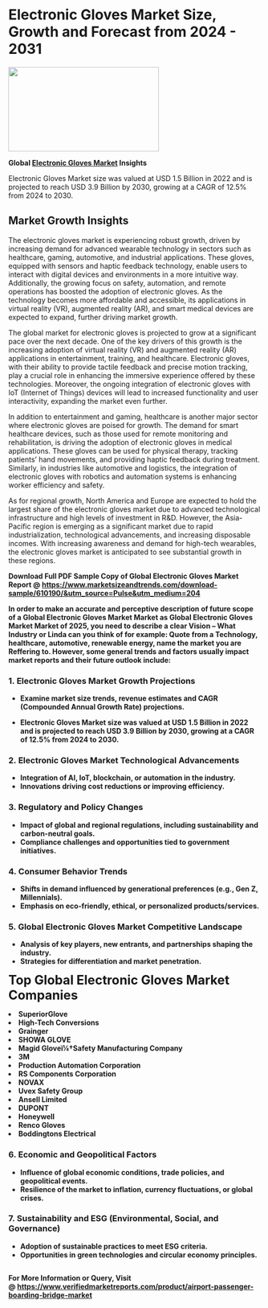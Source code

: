 <H1>Electronic Gloves Market Size, Growth and Forecast from 2024 - 2031</H1><img class="aligncenter size-medium wp-image-584254" src="https://thirdeyenews.in/wp-content/uploads/2024/09/Global-Market-Research-300x168.jpeg" alt="" width="300" height="168" /><p><strong>Global&nbsp;<a href="https://www.marketsizeandtrends.com/download-sample/610190/&amp;utm_source=Pulse&amp;utm_medium=204">Electronic Gloves Market</a> Insights</strong></p><p>Electronic Gloves Market size was valued at USD 1.5 Billion in 2022 and is projected to reach USD 3.9 Billion by 2030, growing at a CAGR of 12.5% from 2024 to 2030.</p><p><h2>Market Growth Insights</h2> <p>The electronic gloves market is experiencing robust growth, driven by increasing demand for advanced wearable technology in sectors such as healthcare, gaming, automotive, and industrial applications. These gloves, equipped with sensors and haptic feedback technology, enable users to interact with digital devices and environments in a more intuitive way. Additionally, the growing focus on safety, automation, and remote operations has boosted the adoption of electronic gloves. As the technology becomes more affordable and accessible, its applications in virtual reality (VR), augmented reality (AR), and smart medical devices are expected to expand, further driving market growth.</p> <p><strong></strong></p> <p>The global market for electronic gloves is projected to grow at a significant pace over the next decade. One of the key drivers of this growth is the increasing adoption of virtual reality (VR) and augmented reality (AR) applications in entertainment, training, and healthcare. Electronic gloves, with their ability to provide tactile feedback and precise motion tracking, play a crucial role in enhancing the immersive experience offered by these technologies. Moreover, the ongoing integration of electronic gloves with IoT (Internet of Things) devices will lead to increased functionality and user interactivity, expanding the market even further.</p> <p>In addition to entertainment and gaming, healthcare is another major sector where electronic gloves are poised for growth. The demand for smart healthcare devices, such as those used for remote monitoring and rehabilitation, is driving the adoption of electronic gloves in medical applications. These gloves can be used for physical therapy, tracking patients’ hand movements, and providing haptic feedback during treatment. Similarly, in industries like automotive and logistics, the integration of electronic gloves with robotics and automation systems is enhancing worker efficiency and safety.</p> <p>As for regional growth, North America and Europe are expected to hold the largest share of the electronic gloves market due to advanced technological infrastructure and high levels of investment in R&D. However, the Asia-Pacific region is emerging as a significant market due to rapid industrialization, technological advancements, and increasing disposable incomes. With increasing awareness and demand for high-tech wearables, the electronic gloves market is anticipated to see substantial growth in these regions.</p> <p><strong></p><p><span class=""><strong>Download Full PDF Sample Copy of Global Electronic Gloves Market Report</strong> @ <a href="https://www.marketsizeandtrends.com/download-sample/610190/&amp;utm_source=Pulse&amp;utm_medium=204" target="_blank">https://www.marketsizeandtrends.com/download-sample/610190/&amp;utm_source=Pulse&amp;utm_medium=204</a></span></p><p>In order to make an accurate and perceptive description of future scope of a Global&nbsp;Electronic Gloves Market Market as Global&nbsp;Electronic Gloves Market Market of 2025, you need to describe a clear Vision &ndash; What Industry or Linda can you think of for example: Quote from a Technology, healthcare, automotive, renewable energy, name the market you are Reffering to. However, some general trends and factors usually impact market reports and their future outlook include:</p><h3>1.&nbsp;<strong>Electronic Gloves Market Growth Projections</strong></h3><ul><li>Examine market size trends, revenue estimates and CAGR (Compounded Annual Growth Rate) projections.</li><li><p>Electronic Gloves Market size was valued at USD 1.5 Billion in 2022 and is projected to reach USD 3.9 Billion by 2030, growing at a CAGR of 12.5% from 2024 to 2030.</p></li></ul><h3>2.&nbsp;<strong>Electronic Gloves Market Technological Advancements</strong></h3><ul><li>Integration of AI, IoT, blockchain, or automation in the industry.</li><li>Innovations driving cost reductions or improving efficiency.</li></ul><h3>3.&nbsp;<strong>Regulatory and Policy Changes</strong></h3><ul><li>Impact of global and regional regulations, including sustainability and carbon-neutral goals.</li><li>Compliance challenges and opportunities tied to government initiatives.</li></ul><h3>4.&nbsp;<strong>Consumer Behavior Trends</strong></h3><ul><li>Shifts in demand influenced by generational preferences (e.g., Gen Z, Millennials).</li><li>Emphasis on eco-friendly, ethical, or personalized products/services.</li></ul><h3>5.&nbsp;<strong>Global Electronic Gloves Market Competitive Landscape</strong></h3><ul><li>Analysis of key players, new entrants, and partnerships shaping the industry.</li><li>Strategies for differentiation and market penetration.</li></ul><p data-pm-slice="1 1 []"><span style="color: inherit; font-family: inherit; font-size: 25px;">Top Global Electronic Gloves Market Companies</span></p><div class="" data-test-id=""><p><li>SuperiorGlove</li><li> High-Tech Conversions</li><li> Grainger</li><li> SHOWA GLOVE</li><li> Magid Gloveï¼†Safety Manufacturing Company</li><li> 3M</li><li> Production Automation Corporation</li><li> RS Components Corporation</li><li> NOVAX</li><li> Uvex Safety Group</li><li> Ansell Limited</li><li> DUPONT</li><li> Honeywell</li><li> Renco Gloves</li><li> Boddingtons Electrical</li></p></div><h3>6.&nbsp;<strong>Economic and Geopolitical Factors</strong></h3><ul><li>Influence of global economic conditions, trade policies, and geopolitical events.</li><li>Resilience of the market to inflation, currency fluctuations, or global crises.</li></ul><h3>7.&nbsp;<strong>Sustainability and ESG (Environmental, Social, and Governance)</strong></h3><ul><li>Adoption of sustainable practices to meet ESG criteria.</li><li>Opportunities in green technologies and circular economy principles.</li></ul><h2><strong style="font-size: 14px;">For More Information or Query, Visit @&nbsp;</strong><a style="background-color: #ffffff; font-size: 14px;" href="https://www.marketsizeandtrends.com/report/electronic-gloves-market/" target="_blank">https://www.verifiedmarketreports.com/product/airport-passenger-boarding-bridge-market</a></h2>
